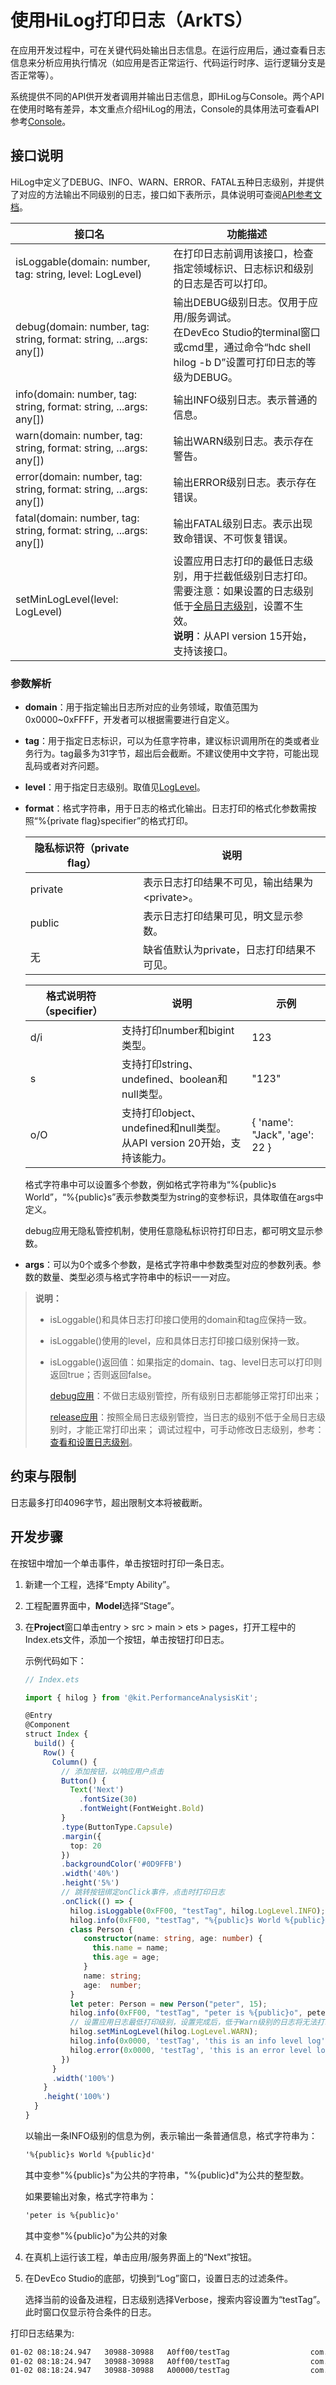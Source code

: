 # 使用HiLog打印日志（ArkTS）

<!--Kit: Performance Analysis Kit-->
<!--Subsystem: HiviewDFX-->
<!--Owner: @liuyifeifei;@buzhenwang-->
<!--Designer: @shenchenkai-->
<!--Tester: @liyang2235-->
<!--Adviser: @foryourself-->

在应用开发过程中，可在关键代码处输出日志信息。在运行应用后，通过查看日志信息来分析应用执行情况（如应用是否正常运行、代码运行时序、运行逻辑分支是否正常等）。


系统提供不同的API供开发者调用并输出日志信息，即HiLog与Console。两个API在使用时略有差异，本文重点介绍HiLog的用法，Console的具体用法可查看API参考[Console](../reference/common/js-apis-logs.md)。


## 接口说明

HiLog中定义了DEBUG、INFO、WARN、ERROR、FATAL五种日志级别，并提供了对应的方法输出不同级别的日志，接口如下表所示，具体说明可查阅[API参考文档](../reference/apis-performance-analysis-kit/js-apis-hilog.md)。

| 接口名 | 功能描述 | 
| -------- | -------- |
| isLoggable(domain: number, tag: string, level: LogLevel) | 在打印日志前调用该接口，检查指定领域标识、日志标识和级别的日志是否可以打印。 | 
| debug(domain: number, tag: string, format: string, ...args: any[]) | 输出DEBUG级别日志。仅用于应用/服务调试。<br/>在DevEco Studio的terminal窗口或cmd里，通过命令“hdc shell hilog -b D”设置可打印日志的等级为DEBUG。 | 
| info(domain: number, tag: string, format: string, ...args: any[]) | 输出INFO级别日志。表示普通的信息。 | 
| warn(domain: number, tag: string, format: string, ...args: any[]) | 输出WARN级别日志。表示存在警告。 | 
| error(domain: number, tag: string, format: string, ...args: any[]) | 输出ERROR级别日志。表示存在错误。 | 
| fatal(domain: number, tag: string, format: string, ...args: any[]) | 输出FATAL级别日志。表示出现致命错误、不可恢复错误。 | 
| setMinLogLevel(level: LogLevel) | 设置应用日志打印的最低日志级别，用于拦截低级别日志打印。<br/>需要注意：如果设置的日志级别低于[全局日志级别](hilog.md#查看和设置日志级别)，设置不生效。<br/>**说明**：从API version 15开始，支持该接口。 | 


### 参数解析

- **domain**：用于指定输出日志所对应的业务领域，取值范围为0x0000~0xFFFF，开发者可以根据需要进行自定义。

- **tag**：用于指定日志标识，可以为任意字符串，建议标识调用所在的类或者业务行为。tag最多为31字节，超出后会截断。不建议使用中文字符，可能出现乱码或者对齐问题。

- **level**：用于指定日志级别。取值见[LogLevel](../reference/apis-performance-analysis-kit/js-apis-hilog.md#loglevel)。

- **format**：格式字符串，用于日志的格式化输出。日志打印的格式化参数需按照“%{private flag}specifier”的格式打印。

  | 隐私标识符（private flag） | 说明 | 
  | -------- | -------- |
  | private | 表示日志打印结果不可见，输出结果为&lt;private&gt;。 |
  | public | 表示日志打印结果可见，明文显示参数。 | 
  | 无 | 缺省值默认为private，日志打印结果不可见。 | 

  | 格式说明符（specifier） | 说明 | 示例 | 
  | -------- | -------- | -------- |
  | d/i | 支持打印number和bigint类型。 | 123 | 
  | s | 支持打印string、undefined、boolean和null类型。 | "123" | 
  | o/O | 支持打印object、undefined和null类型。<br/>从API version 20开始，支持该能力。 | { 'name': "Jack", 'age': 22 } | 

  格式字符串中可以设置多个参数，例如格式字符串为“%{public}s World”，“%{public}s”表示参数类型为string的变参标识，具体取值在args中定义。

  debug应用无隐私管控机制，使用任意隐私标识符打印日志，都可明文显示参数。

- **args**：可以为0个或多个参数，是格式字符串中参数类型对应的参数列表。参数的数量、类型必须与格式字符串中的标识一一对应。

> **说明：**
>
> - isLoggable()和具体日志打印接口使用的domain和tag应保持一致。
>
> - isLoggable()使用的level，应和具体日志打印接口级别保持一致。
>
> - isLoggable()返回值：如果指定的domain、tag、level日志可以打印则返回true；否则返回false。
>
>   [debug应用](https://developer.huawei.com/consumer/cn/doc/harmonyos-guides/ide-hvigor-compilation-options-customizing-guide#section192461528194916)：不做日志级别管控，所有级别日志都能够正常打印出来；
>
>   [release应用](https://developer.huawei.com/consumer/cn/doc/harmonyos-guides/ide-hvigor-compilation-options-customizing-guide#section192461528194916)：按照全局日志级别管控，当日志的级别不低于全局日志级别时，才能正常打印出来；
>   调试过程中，可手动修改日志级别，参考：[查看和设置日志级别](hilog.md#查看和设置日志级别)。


## 约束与限制

日志最多打印4096字节，超出限制文本将被截断。


## 开发步骤

在按钮中增加一个单击事件，单击按钮时打印一条日志。

1. 新建一个工程，选择“Empty Ability”。

2. 工程配置界面中，**Model**选择“Stage”。

3. 在**Project**窗口单击entry &gt; src &gt; main &gt; ets &gt; pages，打开工程中的Index.ets文件，添加一个按钮，单击按钮打印日志。

   示例代码如下：

   ```ts
   // Index.ets
   
   import { hilog } from '@kit.PerformanceAnalysisKit';
   
   @Entry
   @Component
   struct Index {
     build() {
       Row() {
         Column() {
           // 添加按钮，以响应用户点击
           Button() {
             Text('Next')
               .fontSize(30)
               .fontWeight(FontWeight.Bold)
           }
           .type(ButtonType.Capsule)
           .margin({
             top: 20
           })
           .backgroundColor('#0D9FFB')
           .width('40%')
           .height('5%')
           // 跳转按钮绑定onClick事件，点击时打印日志
           .onClick(() => {
             hilog.isLoggable(0xFF00, "testTag", hilog.LogLevel.INFO);
             hilog.info(0xFF00, "testTag", "%{public}s World %{public}d", "hello", 3);
             class Person {
                constructor(name: string, age: number) {
                  this.name = name;
                  this.age = age;
                }
                name: string;
                age:  number;
             }
             let peter: Person = new Person("peter", 15);
             hilog.info(0xFF00, "testTag", "peter is %{public}o", peter);
             // 设置应用日志最低打印级别，设置完成后，低于Warn级别的日志将无法打印
             hilog.setMinLogLevel(hilog.LogLevel.WARN);
             hilog.info(0x0000, 'testTag', 'this is an info level log');
             hilog.error(0x0000, 'testTag', 'this is an error level log');
           })
         }
         .width('100%')
       }
       .height('100%')
     }
   }
   ```

   以输出一条INFO级别的信息为例，表示输出一条普通信息，格式字符串为：

   ```txt
   '%{public}s World %{public}d'
   ```

   其中变参"%{public}s"为公共的字符串，"%{public}d"为公共的整型数。

   如果要输出对象，格式字符串为：

   ```txt
   'peter is %{public}o'
   ```

   其中变参"%{public}o"为公共的对象

4. 在真机上运行该工程，单击应用/服务界面上的“Next”按钮。

5. 在DevEco Studio的底部，切换到“Log”窗口，设置日志的过滤条件。

   选择当前的设备及进程，日志级别选择Verbose，搜索内容设置为“testTag”。此时窗口仅显示符合条件的日志。

<!--RP3-->
   打印日志结果为:

   ```txt
   01-02 08:18:24.947   30988-30988   A0ff00/testTag                  com.example.hilogDemo  I     hello World 3
   01-02 08:18:24.947   30988-30988   A0ff00/testTag                  com.example.hilogDemo  I     peter is {"name":"peter","age":15}
   01-02 08:18:24.947   30988-30988   A00000/testTag                  com.example.hilogDemo  E     this is an error level log
   ```
<!--RP3End-->

<!--RP1-->
<!--RP1End-->
